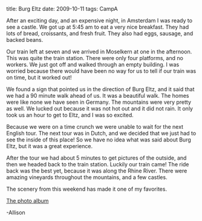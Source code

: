 title: Burg Eltz
date: 2009-10-11
tags: CampA

After an exciting day, and an expensive night, in Amsterdam I was ready to see a castle.  We got up at 5:45 am to eat a very nice breakfast.  They had lots of bread, croissants, and fresh fruit.  They also had eggs, sausage, and backed beans.

Our train left at seven and we arrived in Moselkern at one in the afternoon.  This was quite the train station.  There were only four platforms, and no workers.  We just got off and walked through an empty building.  I was worried because there would have been no way for us to tell if our train was on time, but it worked out!

We found a sign that pointed us in the direction of Burg Eltz, and it said that we had a 90 minute walk ahead of us.  It was a beautiful walk.  The homes were like none we have seen in Germany.  The mountains were very pretty as well.  We lucked out because it was not hot out and it did not rain.  It only took us an hour to get to Eltz, and I was so excited.

Because we were on a time crunch we were unable to wait for the next English tour.  The next tour was in Dutch, and we decided that we just had to see the inside of this place! So we have no idea what was said about Burg Eltz, but it was a great experience.

After the tour we had about 5 minutes to get pictures of the outside, and then we headed back to the train station.  Luckily our train came!  The ride back was the best yet, because it was along the Rhine River.  There were amazing vineyards throughout the mountains, and a few castles.

The scenery from this weekend has made it one of my favorites.

[The photo album](https://www.flickr.com/photos/81581328@N02/albums/72157672733049660)

-Allison
